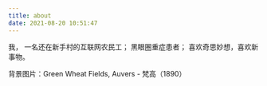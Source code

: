```yaml
---
title: about
date: 2021-08-20 10:51:47
---
```


我，
一名还在新手村的互联网农民工；
黑眼圈重症患者；
喜欢奇思妙想，喜欢新事物。

背景图片：Green Wheat Fields, Auvers - 梵高（1890）
